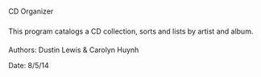 #
CD Organizer

###
This program catalogs a CD collection, sorts and lists by artist and album.

####
Authors: Dustin Lewis & Carolyn Huynh

Date: 8/5/14
